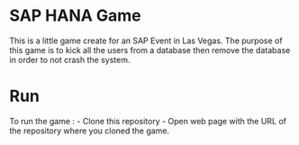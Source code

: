 # SAP HANA Game

This is a little game create for an SAP Event in Las Vegas. The purpose of this game is to kick all the users from a database then remove the database in order to not crash the system.


# Run

To run the game :
    - Clone this repository
       - Open web page with the URL of the repository where you cloned the game.

